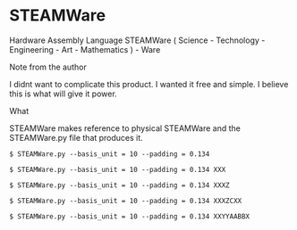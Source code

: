 # STEAMWare
Hardware Assembly Language
STEAMWare ( Science - Technology - Engineering - Art - Mathematics ) - Ware

Note from the author

I didnt want to complicate this product. I wanted it free and simple. I believe this is what will give it power.

What

STEAMWare makes reference to physical STEAMWare and the STEAMWare.py file that produces it.



    $ STEAMWare.py --basis_unit = 10 --padding = 0.134

    $ STEAMWare.py --basis_unit = 10 --padding = 0.134 XXX

    $ STEAMWare.py --basis_unit = 10 --padding = 0.134 XXXZ

    $ STEAMWare.py --basis_unit = 10 --padding = 0.134 XXXZCXX

    $ STEAMWare.py --basis_unit = 10 --padding = 0.134 XXYYAABBX


